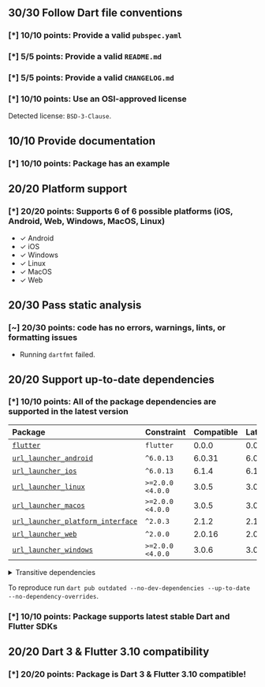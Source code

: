 ## 30/30 Follow Dart file conventions

### [*] 10/10 points: Provide a valid `pubspec.yaml`


### [*] 5/5 points: Provide a valid `README.md`


### [*] 5/5 points: Provide a valid `CHANGELOG.md`


### [*] 10/10 points: Use an OSI-approved license

Detected license: `BSD-3-Clause`.

## 10/10 Provide documentation

### [*] 10/10 points: Package has an example


## 20/20 Platform support

### [*] 20/20 points: Supports 6 of 6 possible platforms (**iOS**, **Android**, **Web**, **Windows**, **MacOS**, **Linux**)

* ✓ Android
* ✓ iOS
* ✓ Windows
* ✓ Linux
* ✓ MacOS
* ✓ Web

## 20/30 Pass static analysis

### [~] 20/30 points: code has no errors, warnings, lints, or formatting issues

* Running `dartfmt` failed.

## 20/20 Support up-to-date dependencies

### [*] 10/10 points: All of the package dependencies are supported in the latest version

|Package|Constraint|Compatible|Latest|
|:-|:-|:-|:-|
|[`flutter`]|`flutter`|0.0.0|0.0.0|
|[`url_launcher_android`]|`^6.0.13`|6.0.31|6.0.31|
|[`url_launcher_ios`]|`^6.0.13`|6.1.4|6.1.4|
|[`url_launcher_linux`]|`>=2.0.0 <4.0.0`|3.0.5|3.0.5|
|[`url_launcher_macos`]|`>=2.0.0 <4.0.0`|3.0.5|3.0.5|
|[`url_launcher_platform_interface`]|`^2.0.3`|2.1.2|2.1.2|
|[`url_launcher_web`]|`^2.0.0`|2.0.16|2.0.16|
|[`url_launcher_windows`]|`>=2.0.0 <4.0.0`|3.0.6|3.0.6|

<details><summary>Transitive dependencies</summary>

|Package|Constraint|Compatible|Latest|
|:-|:-|:-|:-|
|[`characters`]|-|1.3.0|1.3.0|
|[`collection`]|-|1.17.1|1.17.1|
|[`flutter_web_plugins`]|-|0.0.0|0.0.0|
|[`js`]|-|0.6.7|0.6.7|
|[`material_color_utilities`]|-|0.2.0|0.5.0|
|[`meta`]|-|1.9.1|1.9.1|
|[`plugin_platform_interface`]|-|2.1.4|2.1.4|
|[`sky_engine`]|-|0.0.99|0.0.99|
|[`vector_math`]|-|2.1.4|2.1.4|
</details>

To reproduce run `dart pub outdated --no-dev-dependencies --up-to-date --no-dependency-overrides`.

[`flutter`]: https://pub.dev/packages/flutter
[`url_launcher_android`]: https://pub.dev/packages/url_launcher_android
[`url_launcher_ios`]: https://pub.dev/packages/url_launcher_ios
[`url_launcher_linux`]: https://pub.dev/packages/url_launcher_linux
[`url_launcher_macos`]: https://pub.dev/packages/url_launcher_macos
[`url_launcher_platform_interface`]: https://pub.dev/packages/url_launcher_platform_interface
[`url_launcher_web`]: https://pub.dev/packages/url_launcher_web
[`url_launcher_windows`]: https://pub.dev/packages/url_launcher_windows
[`characters`]: https://pub.dev/packages/characters
[`collection`]: https://pub.dev/packages/collection
[`flutter_web_plugins`]: https://pub.dev/packages/flutter_web_plugins
[`js`]: https://pub.dev/packages/js
[`material_color_utilities`]: https://pub.dev/packages/material_color_utilities
[`meta`]: https://pub.dev/packages/meta
[`plugin_platform_interface`]: https://pub.dev/packages/plugin_platform_interface
[`sky_engine`]: https://pub.dev/packages/sky_engine
[`vector_math`]: https://pub.dev/packages/vector_math


### [*] 10/10 points: Package supports latest stable Dart and Flutter SDKs


## 20/20 Dart 3 & Flutter 3.10 compatibility

### [*] 20/20 points: Package is Dart 3 & Flutter 3.10 compatible!
